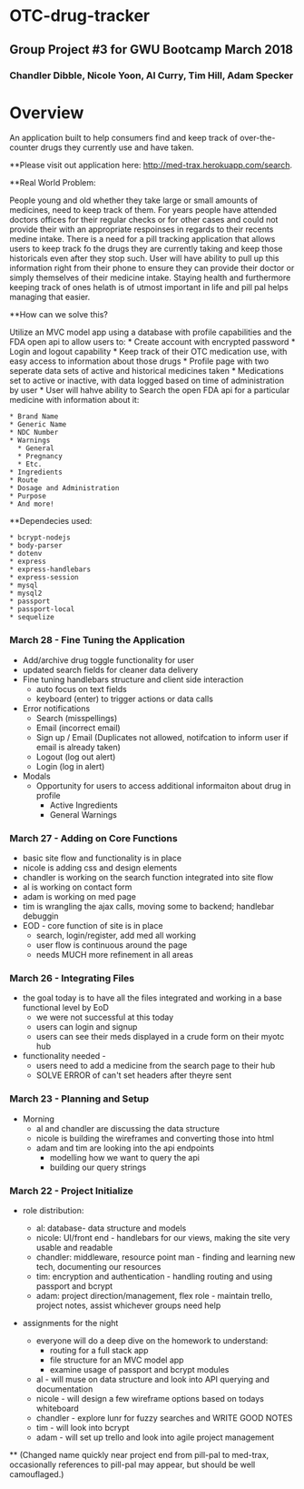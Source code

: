 # OTC-drug-tracker

## Group Project #3 for GWU Bootcamp March 2018
### Chandler Dibble, Nicole Yoon, Al Curry, Tim Hill, Adam Specker

# Overview
An application built to help consumers find and keep track of over-the-counter drugs they currently use and have taken.

**Please visit out application here: http://med-trax.herokuapp.com/search.  

**Real World Problem:

People young and old whether they take large or small amounts of medicines, need to keep track of them. For years people have attended doctors offices for their regular checks or for other cases and could not provide their with an appropriate respoinses in regards to their recents medine intake. There is a need for a pill tracking application that allows users to keep track fo the drugs they are currently taking and keep those historicals even after they stop such. User will have ability to pull up this information right from their phone to ensure they can provide their doctor or simply themselves of their medicine intake. Staying health and furthermore keeping track of ones helath is of utmost important in life and pill pal helps managing that easier. 

**How can we solve this?

   Utilize an MVC model app using a database with profile capabilities and the FDA open api to allow users to:
    * Create account with encrypted password
      * Login and logout capability
    * Keep track of their OTC medication use, with easy access to information about those drugs
        * Profile page with two seperate data sets of active and historical medicines taken
        * Medications set to active or inactive, with data logged based on time of administration by user
    * User will hahve ability to Search the open FDA api for a particular medicine with information about it:
    
    * Brand Name
    * Generic Name
    * NDC Number
    * Warnings
      * General
      * Pregnancy
      * Etc. 
    * Ingredients
    * Route
    * Dosage and Administration
    * Purpose
    * And more!

**Dependecies used:

    * bcrypt-nodejs
    * body-parser
    * dotenv
    * express
    * express-handlebars
    * express-session
    * mysql
    * mysql2
    * passport
    * passport-local
    * sequelize
    
### March 28 - Fine Tuning the Application
* Add/archive drug toggle functionality for user
* updated search fields for cleaner data delivery
* Fine tuning handlebars structure and client side interaction
   * auto focus on text fields
   * keyboard (enter) to trigger actions or data calls
* Error notifications
   * Search (misspellings)
   * Email (incorrect email)
   * Sign up / Email (Duplicates not allowed, notifcation to inform user if email is already taken)
   * Logout (log out alert)
   * Login (log in alert)
* Modals
   * Opportunity for users to access additional informaiton about drug in profile
      * Active Ingredients
      * General Warnings
    
### March 27 - Adding on Core Functions
* basic site flow and functionality is in place
* nicole is adding css and design elements
* chandler is working on the search function integrated into site flow
* al is working on contact form
* adam is working on med page
* tim is wrangling the ajax calls, moving some to backend; handlebar debuggin
* EOD - core function of site is in place
    * search, login/register, add med all working
    * user flow is continuous around the page
    * needs MUCH more refinement in all areas

### March 26 - Integrating Files
* the goal today is to have all the files integrated and working in a base functional level by EoD
    * we were not successful at this today
    * users can login and signup
    * users can see their meds displayed in a crude form on their myotc hub
* functionality needed - 
    * users need to add a medicine from the search page to their hub
    * SOLVE ERROR of can't set headers after theyre sent
    
    
### March 23 - Planning and Setup
* Morning
    * al and chandler are discussing the data structure
    * nicole is building the wireframes and converting those into html
    * adam and tim are looking into the api endpoints
        * modelling how we want to query the api
        * building our query strings
    

### March 22 - Project Initialize 
* role distribution:
    * al: database- data structure and models
    * nicole: UI/front end - handlebars for our views, making the site very usable and readable
    * chandler: middleware, resource point man - finding and learning new tech, documenting our resources
    * tim: encryption and authentication - handling routing and using passport and bcrypt
    * adam: project direction/management, flex role - maintain trello, project notes, assist whichever groups need help



* assignments for the night
    * everyone will do a deep dive on the homework to understand:
        * routing for a full stack app
        * file structure for an MVC model app
        * examine usage of passport and bcrypt modules
    * al - will muse on data structure and look into API querying and documentation
    * nicole - will design a few wireframe options based on todays whiteboard
    * chandler - explore lunr for fuzzy searches and WRITE GOOD NOTES
    * tim - will look into bcrypt 
    * adam - will set up trello and look into agile project management

** (Changed name quickly near project end from pill-pal to med-trax, occasionally references to pill-pal may appear, but should be well camouflaged.)
